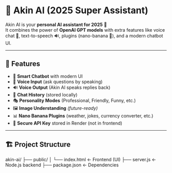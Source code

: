 # 🤖 Akin AI (2025 Super Assistant)

Akin AI is your **personal AI assistant for 2025** 🚀  
It combines the power of **OpenAI GPT models** with extra features like voice chat 🎤, text-to-speech 🔊, plugins (nano-banana 🍌), and a modern chatbot UI.  

---

## 🌟 Features
- 💬 **Smart Chatbot** with modern UI
- 🎤 **Voice Input** (ask questions by speaking)
- 🔊 **Voice Output** (Akin AI speaks replies back)
- 📝 **Chat History** (stored locally)
- 🎭 **Personality Modes** (Professional, Friendly, Funny, etc.)
- 🖼️ **Image Understanding** *(future-ready)*
- 📊 **Nano Banana Plugins** (weather, jokes, currency converter, etc.)
- 🔐 **Secure API Key** stored in Render (not in frontend)

---

## 🏗️ Project Structure

akin-ai/
 ├── public/
 │    └── index.html   ← Frontend (UI)
 ├── server.js         ← Node.js backend
 ├── package.json      ← Dependencies
